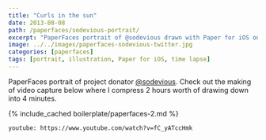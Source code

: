 ```yaml
---
title: "Curls in the sun"
date: 2013-08-08
path: /paperfaces/sodevious-portrait/
excerpt: "PaperFaces portrait of @sodevious drawn with Paper for iOS on an iPad."
image: ../../images/paperfaces-sodevious-twitter.jpg
categories: [paperfaces]
tags: [portrait, illustration, Paper for iOS, time lapse]
---
```


PaperFaces portrait of project donator [@sodevious](https://twitter.com/sodevious). Check out the making of video capture below where I compress 2 hours worth of drawing down into 4 minutes.

{% include_cached boilerplate/paperfaces-2.md %}

`youtube: https://www.youtube.com/watch?v=fC_yATccHmk`
